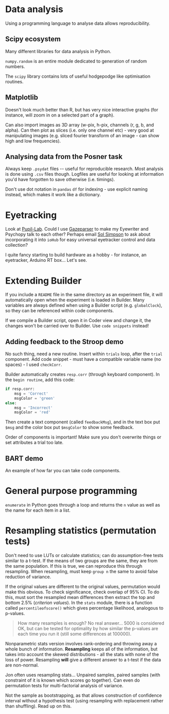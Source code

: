 # Data analysis
Using a programming language to analyse data allows reproducibility.

## Scipy ecosystem
Many different libraries for data analysis in Python.

`numpy.random` is an entire module dedicated to generation of random numbers.

The `scipy` library contains lots of useful hodgepodge like optimisation routines.

## Matplotlib
Doesn't look much better than R, but has very nice interactive graphs (for instance, will zoom in on a selected part of a graph).

Can also import images as 3D array (w-pix, h-pix, channels (r, g, b, and alpha). Can then plot as slices (i.e. only one channel etc) - very good at manipulating images (e.g. sliced fourier transform of an image - can show high and low frequencies).

## Analysing data from the Posner task
Always keep `.psydat` files -- useful for reproducible research. Most analysis is done using `.csv` files though. Logfiles are useful for looking at information you'd have forgotten to save otherwise (i.e. timings).

Don't use dot notation in `pandas` `df` for indexing - use explicit naming instead, which makes it work like a dictionary.

# Eyetracking

Look at [Pupil-Lab](www.pupil-lab.org). Could I use [Gazeparser](http://gazeparser.sourceforge.net/) to make my Eyewriter and Psychopy talk to each other? Perhaps email [Sol Simpson](https://github.com/isolver) to ask about incorporating it into `ioHub` for easy universal eyetracker control and data collection?

I quite fancy starting to build hardware as a hobby - for instance, an eyetracker, Arduino RT box... Let's see.

# Extending Builder
If you include a `README` file in the same directory as an experiment file, it will automatically open when the experiment is loaded in Builder. Many variables are always defined when using a Builder script (e.g. `globalClock`), so they can be referenced within code components.

If we compile a Builder script, open it in Coder view and change it, the changes won't be carried over to Builder. Use `code snippets` instead!

## Adding feedback to the Stroop demo
No such thing, need a new routine. Insert within `trials` loop, after the `trial` component. Add code snippet - must have a compatible variable name (no spaces) - I used `checkCorr`.

Builder automatically creates `resp.corr` (through keyboard component). In the `begin routine`, add this code:

``` python
if resp.corr:
    msg = 'Correct'
    msgColor = 'green'
else:
    msg = 'Incorrect'
    msgColor = 'red'
```

Then create a text component (called `feedbackMsg`), and in the text box put `$msg` and the color box put `$msgColor` to show some feedback.

Order of components is important! Make sure you don't overwrite things or set attributes a trial too late.

## BART demo
An example of how far you can take code components.

# General purpose programming
`enumerate` in Python goes through a loop and returns the `n` value as well as the name for each item in a list.

# Resampling statistics (permutation tests)
Don't need to use LUTs or calculate statistics; can do assumption-free tests similar to a t-test. If the means of two groups are the same, they are from the same population. If this is true, we can reproduce this through resampling. When resampling, must keep `group n` the same to avoid false reduction of variance.

If the original values are different to the original values, permutation would make this obvious. To check significance, check overlap of 95% CI. To do this, must sort the resampled mean differences then extract the top and bottom 2.5% (*criterion values*). In the `stats` module, there is a function called `percentileofscore()` which gives percentage likelihood, analogous to p-values.

> How many resamples is enough? No real answer... 5000 is considered OK, but can be tested for optimality by how similar the p-values are each time you run it (still some differences at 100000).

Nonparametric stats version involves rank-ordering and throwing away a whole bunch of information. **Resampling** keeps all of the information, but takes into account the skewed distributions - all the stats with none of the loss of power. Resampling **will** give a different answer to a t-test if the data are non-normal.

Jon often uses resampling stats... Unpaired samples, paired samples (with constraint of it is known which scores go together). Can even do permutation tests for multi-factorial analysis of variance.

Not the sample as bootstrapping, as that allows construction of confidence interval without a hypothesis test (using resampling with replacement rather than shuffling). Read up on this.